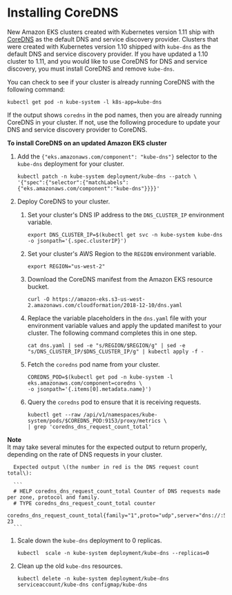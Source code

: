 # Installing CoreDNS<a name="coredns"></a>

New Amazon EKS clusters created with Kubernetes version 1\.11 ship with [CoreDNS](https://coredns.io/) as the default DNS and service discovery provider\. Clusters that were created with Kubernetes version 1\.10 shipped with `kube-dns` as the default DNS and service discovery provider\. If you have updated a 1\.10 cluster to 1\.11, and you would like to use CoreDNS for DNS and service discovery, you must install CoreDNS and remove `kube-dns`\.

You can check to see if your cluster is already running CoreDNS with the following command:

```
kubectl get pod -n kube-system -l k8s-app=kube-dns
```

If the output shows `coredns` in the pod names, then you are already running CoreDNS in your cluster\. If not, use the following procedure to update your DNS and service discovery provider to CoreDNS\.

**To install CoreDNS on an updated Amazon EKS cluster**

1. Add the `{"eks.amazonaws.com/component": "kube-dns"}` selector to the `kube-dns` deployment for your cluster\.

   ```
   kubectl patch -n kube-system deployment/kube-dns --patch \
   '{"spec":{"selector":{"matchLabels":{"eks.amazonaws.com/component":"kube-dns"}}}}'
   ```

1. Deploy CoreDNS to your cluster\.

   1. Set your cluster's DNS IP address to the `DNS_CLUSTER_IP` environment variable\.

      ```
      export DNS_CLUSTER_IP=$(kubectl get svc -n kube-system kube-dns -o jsonpath='{.spec.clusterIP}')
      ```

   1. Set your cluster's AWS Region to the `REGION` environment variable\.

      ```
      export REGION="us-west-2"
      ```

   1. Download the CoreDNS manifest from the Amazon EKS resource bucket\.

      ```
      curl -O https://amazon-eks.s3-us-west-2.amazonaws.com/cloudformation/2018-12-10/dns.yaml
      ```

   1. Replace the variable placeholders in the `dns.yaml` file with your environment variable values and apply the updated manifest to your cluster\. The following command completes this in one step\.

      ```
      cat dns.yaml | sed -e "s/REGION/$REGION/g" | sed -e "s/DNS_CLUSTER_IP/$DNS_CLUSTER_IP/g" | kubectl apply -f -
      ```

   1. Fetch the `coredns` pod name from your cluster\.

      ```
      COREDNS_POD=$(kubectl get pod -n kube-system -l eks.amazonaws.com/component=coredns \
      -o jsonpath='{.items[0].metadata.name}')
      ```

   1. Query the `coredns` pod to ensure that it is receiving requests\.

      ```
      kubectl get --raw /api/v1/namespaces/kube-system/pods/$COREDNS_POD:9153/proxy/metrics \
      | grep 'coredns_dns_request_count_total'
      ```
**Note**  
It may take several minutes for the expected output to return properly, depending on the rate of DNS requests in your cluster\.

      Expected output \(the number in red is the DNS request count total\):

      ```
      # HELP coredns_dns_request_count_total Counter of DNS requests made per zone, protocol and family.
      # TYPE coredns_dns_request_count_total counter
      coredns_dns_request_count_total{family="1",proto="udp",server="dns://:53",zone="."} 23
      ```

1. Scale down the `kube-dns` deployment to 0 replicas\.

   ```
   kubectl  scale -n kube-system deployment/kube-dns --replicas=0
   ```

1. Clean up the old `kube-dns` resources\.

   ```
   kubectl delete -n kube-system deployment/kube-dns serviceaccount/kube-dns configmap/kube-dns
   ```